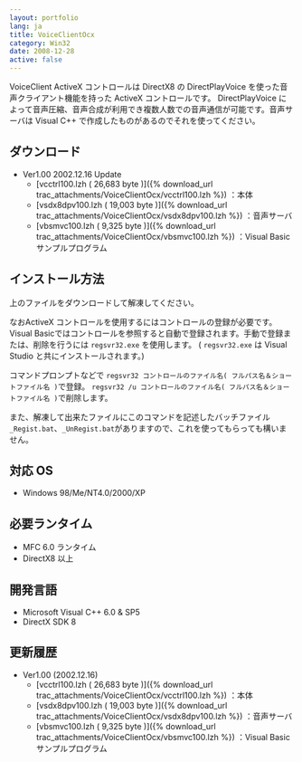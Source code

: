 ```yaml
---
layout: portfolio
lang: ja
title: VoiceClientOcx
category: Win32
date: 2008-12-28
active: false
---
```

VoiceClient ActiveX コントロールは DirectX8 の DirectPlayVoice を使った音声クライアント機能を持った ActiveX コントロールです。 DirectPlayVoice によって音声圧縮、音声合成が利用でき複数人数での音声通信が可能です。音声サーバは Visual C++ で作成したものがあるのでそれを使ってください。 

## ダウンロード

* Ver1.00 2002.12.16 Update
  * [vcctrl100.lzh ( 26,683 byte )]({% download_url trac_attachments/VoiceClientOcx/vcctrl100.lzh %}) ：本体
  * [vsdx8dpv100.lzh ( 19,003 byte )]({% download_url trac_attachments/VoiceClientOcx/vsdx8dpv100.lzh %}) ：音声サーバ
  * [vbsmvc100.lzh ( 9,325 byte )]({% download_url trac_attachments/VoiceClientOcx/vbsmvc100.lzh %}) ：Visual Basic サンプルプログラム

## インストール方法

上のファイルをダウンロードして解凍してください。 

なおActiveX コントロールを使用するにはコントロールの登録が必要です。 Visual Basicではコントロールを参照すると自動で登録されます。手動で登録または、削除を行うには ``regsvr32.exe`` を使用します。 ( ``regsvr32.exe`` は Visual Studio と共にインストールされます。)

コマンドプロンプトなどで
``regsvr32 コントロールのファイル名( フルパス名＆ショートファイル名 )``で登録。
``regsvr32 /u コントロールのファイル名( フルパス名＆ショートファイル名 )``で削除します。

また、解凍して出来たファイルにこのコマンドを記述したバッチファイル ``_Regist.bat``、``_UnRegist.bat``がありますので、これを使ってもらっても構いません。

## 対応 OS

* Windows 98/Me/NT4.0/2000/XP

## 必要ランタイム

* MFC 6.0 ランタイム 
* DirectX8 以上 

## 開発言語

* Microsoft Visual C++ 6.0 & SP5 
* DirectX SDK 8

## 更新履歴

* Ver1.00 (2002.12.16)
  * [vcctrl100.lzh ( 26,683 byte )]({% download_url trac_attachments/VoiceClientOcx/vcctrl100.lzh %}) ：本体
  * [vsdx8dpv100.lzh ( 19,003 byte )]({% download_url trac_attachments/VoiceClientOcx/vsdx8dpv100.lzh %}) ：音声サーバ
  * [vbsmvc100.lzh ( 9,325 byte )]({% download_url trac_attachments/VoiceClientOcx/vbsmvc100.lzh %}) ：Visual Basic サンプルプログラム

